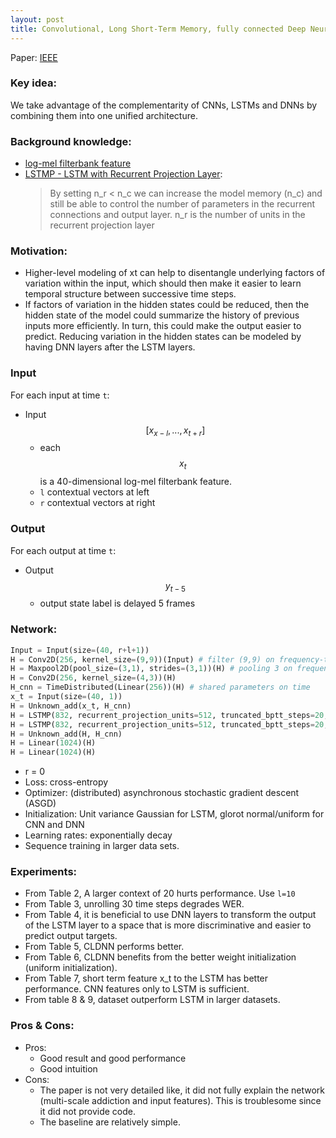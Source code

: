 ```yaml
---
layout: post
title: Convolutional, Long Short-Term Memory, fully connected Deep Neural Networks
---
```


Paper: [IEEE](http://ieeexplore.ieee.org/document/7178838/)  

### Key idea:
We take advantage of the complementarity of CNNs, LSTMs and DNNs by combining them into one unified architecture.

### Background knowledge:
* [log-mel filterbank feature](http://haythamfayek.com/2016/04/21/speech-processing-for-machine-learning.html)
* [LSTMP - LSTM with Recurrent Projection Layer](https://static.googleusercontent.com/media/research.google.com/en//pubs/archive/43905.pdf):  
    > By setting n_r < n_c we can increase the model memory (n_c) and still be able to control the number of parameters in the recurrent connections and output layer. n_r is the number of units in the recurrent projection layer

### Motivation:
* Higher-level modeling of xt can help to disentangle underlying factors of variation within the input, which should then make it easier to learn temporal structure between successive time steps.
* If factors of variation in the hidden states could be reduced, then the hidden state of the model could summarize the history of previous inputs more efficiently. In turn, this could make the output easier to predict. Reducing variation in the hidden states can be modeled by having DNN layers after the LSTM layers.

### Input 
For each input at time `t`:
* Input $$[x_{x-l},...,x_{t+r}]$$
    * each $$x_t$$ is a 40-dimensional log-mel filterbank feature.
    * `l` contextual vectors at left
    * `r` contextual vectors at right

### Output
For each output at time `t`:
* Output $$y_{t-5}$$
    * output state label is delayed 5 frames

### Network:
```python
Input = Input(size=(40, r+l+1))
H = Conv2D(256, kernel_size=(9,9))(Input) # filter (9,9) on frequency-time
H = Maxpool2D(pool_size=(3,1), strides=(3,1))(H) # pooling 3 on frequency only
H = Conv2D(256, kernel_size=(4,3))(H)
H_cnn = TimeDistributed(Linear(256))(H) # shared parameters on time
x_t = Input(size=(40, 1))
H = Unknown_add(x_t, H_cnn)
H = LSTMP(832, recurrent_projection_units=512, truncated_bptt_steps=20, return_sequence=True)(H)
H = LSTMP(832, recurrent_projection_units=512, truncated_bptt_steps=20, return_sequence=False)(H)
H = Unknown_add(H, H_cnn)
H = Linear(1024)(H)
H = Linear(1024)(H)
```
* r = 0
* Loss: cross-entropy
* Optimizer: (distributed) asynchronous stochastic gradient descent (ASGD)
* Initialization: Unit variance Gaussian for LSTM, glorot normal/uniform for CNN and DNN
* Learning rates: exponentially decay
* Sequence training in larger data sets.

### Experiments:
* From Table 2, A larger context of 20 hurts performance. Use `l=10`
* From Table 3, unrolling 30 time steps degrades WER.
* From Table 4, it is beneficial to use DNN layers to transform the output of the LSTM layer to a space that is more discriminative and easier to predict output targets.
* From Table 5, CLDNN performs better.
* From Table 6, CLDNN benefits from the better weight initialization (uniform initialization).
* From Table 7, short term feature x_t to the LSTM has better performance. CNN features only to LSTM is sufficient.
* From table 8 & 9, dataset outperform LSTM in larger datasets.

### Pros & Cons:
* Pros:
    * Good result and good performance
    * Good intuition
* Cons:
    * The paper is not very detailed like, it did not fully explain the network (multi-scale addiction and input features). This is troublesome since it did not provide code.
    * The baseline are relatively simple.
